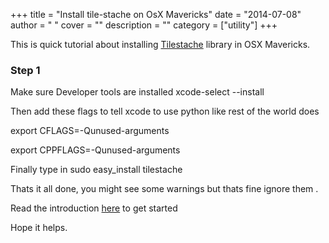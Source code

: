 
+++
title = "Install tile-stache on OsX Mavericks"
date = "2014-07-08"
author = " "
cover = ""
description = ""
category = ["utility"]
+++

This is quick tutorial about installing [Tilestache](http://tilestache.org/) library in OSX Mavericks.

 ### Step 1

 Make sure Developer tools are installed xcode-select --install

 Then add these flags to tell xcode to use python like rest of the world does

  export CFLAGS=-Qunused-arguments

  export CPPFLAGS=-Qunused-arguments

 Finally type in sudo easy\_install tilestache

 Thats it all done, you might see some warnings but thats fine ignore them .

 Read the introduction [here](http://mike.teczno.com/notes/tilestache.html) to get started

 Hope it helps.

 

